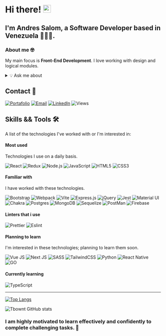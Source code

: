 # Hi there! <img src="https://camo.githubusercontent.com/e8e7b06ecf583bc040eb60e44eb5b8e0ecc5421320a92929ce21522dbc34c891/68747470733a2f2f6d656469612e67697068792e636f6d2f6d656469612f6876524a434c467a6361737252346961377a2f67697068792e676966" width="25rem"><br/>

## I'm Andres Salom, a Software Developer based in Venezuela 👨🏻‍💻.

### About me 🤓


My main focus is <strong>Front-End Development</strong>. I love working with design and logical modules.

<details>
<summary>💡 Ask me about</summary>

<br>

```typescript
const user: Dev = {
    fullName: "Andres Salom",
    country: "Venezuela",
    languages: ["English 🇺🇸", "Spanish 🇲🇽"],
    topics: {
        'Tech': { icon: '🤖', valid: true },
        'Videogames': { icon: '👾', valid: true },
        'Music': { icon: '🎧', valid: true },
        'Space': { icon: '🚀', valid: true },
    }
};
```

</details>


## Contact 💬

[![Portafolio](https://img.shields.io/badge/portfolio-20232A?style=for-the-badge&logo=Google%20Home&logoColor=FF7F50)](https://andressalom-portfolio.netlify.app/)
[![Email](https://img.shields.io/badge/email-20232A?style=for-the-badge&logo=Gmail&logoColor=FF7F50)](mailto:andresjose543@gmail.com)
[![LinkedIn](https://img.shields.io/badge/LinkedIn-20232A?style=for-the-badge&logo=linkedin&logoColor=0077B5)](https://www.linkedin.com/in/andres-salom/)
![Views](https://hits.sh/github.com/Tbownt/hits.svg?style=for-the-badge&label=Profile%20views&color=20232A&labelColor=20232A)


## Skills && Tools 🛠️

A list of the technologies I've worked with or I'm interested in:

#### Most used

Technologies I use on a daily basis.

![React](https://img.shields.io/badge/React-20232A?style=for-the-badge&logo=react&logoColor=61DAFB)
![Redux](https://img.shields.io/badge/redux-20232A.svg?style=for-the-badge&logo=redux&logoColor=ba8fff)
![Node.js](https://img.shields.io/badge/Node.js-20232A?style=for-the-badge&logo=nodedotjs&logoColor=339933)
![JavaScript](https://img.shields.io/badge/JavaScript-20232A?style=for-the-badge&logo=javascript&logoColor=F7DF1E)
![HTML5](https://img.shields.io/badge/HTML5-20232A?style=for-the-badge&logo=html5&logoColor=E34F26)
![CSS3](https://img.shields.io/badge/CSS3-20232A?style=for-the-badge&logo=css3&logoColor=1572B6)


#### Familiar with

I have worked with these technologies.

![Bootstrap](https://img.shields.io/badge/Bootstrap-20232A?style=for-the-badge&logo=bootstrap&logoColor=563D7C)
![Webpack](https://img.shields.io/badge/Webpack-20232A?style=for-the-badge&logo=webpack&logoColor=8DD6F9)
![Vite](https://img.shields.io/badge/Vite-20232A?style=for-the-badge&logo=vite&logoColor=B73BFE)
![Express.js](https://img.shields.io/badge/Express.js-20232A?style=for-the-badge&logo=express&logoColor=white)
![jQuery](https://img.shields.io/badge/jQuery-20232A?style=for-the-badge&logo=jquery&logoColor=0769AD)
![Jest](https://img.shields.io/badge/Jest-20232A?style=for-the-badge&logo=jest&logoColor=C21325)
![Material UI](https://img.shields.io/badge/Material%20UI-20232A?style=for-the-badge&logo=mui&logoColor=007fff)
![Chakra](https://img.shields.io/badge/chakra-20232A.svg?style=for-the-badge&logo=chakraui&logoColor=white)
![Postgres](https://img.shields.io/badge/postgres-20232A.svg?style=for-the-badge&logo=postgresql&logoColor=699eca)
![MongoDB](https://img.shields.io/badge/MongoDB-20232A?style=for-the-badge&logo=mongodb&logoColor=4EA94B)
![Sequelize](https://img.shields.io/badge/Sequelize-20232A?style=for-the-badge&logo=Sequelize&logoColor=8DD6F9)
![PostMan](https://img.shields.io/badge/Postman-20232A?style=for-the-badge&logo=Postman&logoColor=ff6c37)
![Firebase](https://img.shields.io/badge/firebase-20232A?style=for-the-badge&logo=firebase&logoColor=yellow)

#### Linters that i use
![Prettier](https://img.shields.io/badge/prettier-20232A?style=for-the-badge&logo=prettier&logoColor=F7BA3E)
![Eslint](https://img.shields.io/badge/eslint-20232A?style=for-the-badge&logo=eslint&logoColor=b7b7ff)


#### Planning to learn

I'm interested in these technologies; planning to learn them soon.

![Vue JS](https://img.shields.io/badge/Vue.js-20232A?style=for-the-badge&logo=vuedotjs&logoColor=4FC08D)
![Next JS](https://img.shields.io/badge/next.js-20232A?style=for-the-badge&logo=nextdotjs&logoColor=white)
![SASS](https://img.shields.io/badge/Sass-20232A?style=for-the-badge&logo=sass&logoColor=CC6699)
![TailwindCSS](https://img.shields.io/badge/Tailwind_CSS-20232A?style=for-the-badge&logo=tailwind-css&logoColor=38B2AC)
![Python](https://img.shields.io/badge/Python-20232A?style=for-the-badge&logo=python&logoColor=0769AD)
![React Native](https://img.shields.io/badge/React_Native-20232A?style=for-the-badge&logo=react&logoColor=61DAFB)
![GO](https://img.shields.io/badge/Go-20232A?style=for-the-badge&logo=go&logoColor=white)

#### Currently learning


![TypeScript](https://img.shields.io/badge/TypeScript-20232A?style=for-the-badge&logo=typescript&logoColor=007ACC)

<hr>

[![Top Langs](https://github-readme-stats.vercel.app/api/top-langs/?username=Tbownt&layout=compact)](https://github.com/anuraghazra/github-readme-stats)

![Tbownt GitHub stats](https://jolibois-readme-stats.vercel.app/api?username=tbownt&show_icons=true&theme=radical&include_all_commits=true&count_private=true)

### I am highly motivated to learn effectively and confidently to complete challenging tasks. :pencil: 
